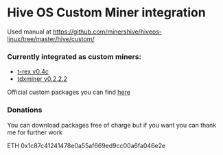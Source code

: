 # Hive OS Custom Miner integration

Used manual at https://github.com/minershive/hiveos-linux/tree/master/hive/custom/

### Currently integrated as custom miners:
* [t-rex v0.4c](https://github.com/HaloGenius/hiveos-custom-miner/releases/tag/t-rex-v0.4c)
* [tdxminer v0.2.2.2](https://github.com/HaloGenius/hiveos-custom-miner/releases/tag/tdxminer)

Official custom packages you can find [here](http://download.hiveos.farm/custom/)

### Donations
You can download packages free of charge but if you want you can thank me for further work

ETH 0x1c87c41241478e0a55af669ed9cc00a6fa046e2e
